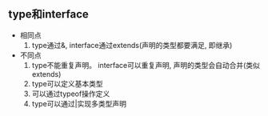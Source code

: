 ## type和interface
- 相同点
    1. type通过&, interface通过extends(声明的类型都要满足, 即继承)
- 不同点
    1. type不能重复声明。 interface可以重复声明, 声明的类型会自动合并(类似extends)
    2. type可以定义基本类型
    3. 可以通过typeof操作定义
    4. type可以通过|实现多类型声明
